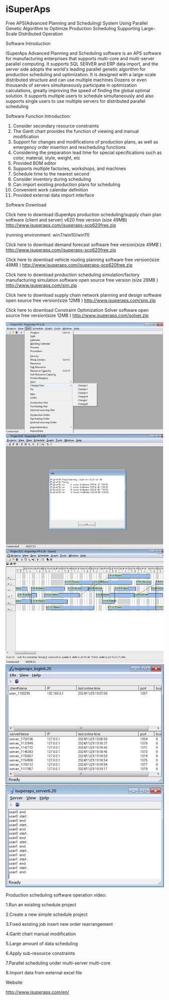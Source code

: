 # iSuperAps

Free APS(Advanced Planning and Scheduling) System Using Parallel Genetic Algorithm to Optimize Production Scheduling  Supporting Large-Scale Distributed Operation

Software Introduction

ISuperAps Advanced Planning and Scheduling software is an APS software for manufacturing enterprises that supports multi-core and multi-server parallel computing. It supports SQL SERVER and ERP data import, and the server side adopts the world's leading parallel genetic algorithm for production scheduling and optimization. It is designed with a large-scale distributed structure and can use multiple machines Dozens or even thousands of servers simultaneously participate in optimization calculations, greatly improving the speed of finding the global optimal solution. It supports multiple users to schedule simultaneously and also supports single users to use multiple servers for distributed parallel scheduling

Software Function Introduction:

1. Consider secondary resource constraints
2. The Gantt chart provides the function of viewing and manual modification
3. Support for changes and modifications of production plans, as well as emergency order insertion and rescheduling functions
4. Considering the preparation lead time for special specifications such as color, material, style, weight, etc
5. Provided BOM editor
6. Supports multiple factories, workshops, and machines
7. Schedule time to the nearest second
8. Consider inventory during scheduling
9. Can import existing production plans for scheduling
10. Convenient work calendar definition
11. Provided external data import interface

Software Download

Click here to download iSuperAps production scheduling/supply chain plan software (client and server) v620 free version (size 49MB)
http://www.isuperaps.com/isuperaps-scp620free.zip

(running environment: win7/win10/win11)

Click here to download demand forecast software free version(size 49MB )
http://www.isuperaps.com/isuperaps-scp620free.zip

Click here to download vehicle routing planning software free version(size 49MB )
http://www.isuperaps.com/isuperaps-scp620free.zip


Click here to download production scheduling simulation/factory manufacturing simulation software open source free version (size 28MB )
http://www.isuperaps.com/sim.zip

Click here to download supply chain network planning and design software open source free version(size 12MB )
http://www.isuperaps.com/snp.zip

Click here to download Constraint Optimization Solver software open source free version(size 12MB )
http://www.isuperaps.com/solver.zip


![Image](image1.jpg)
![Image](image2.jpg)
![Image](image3.jpg)
![Image](image4.jpg)
![Image](image5.jpg)

Production scheduling software operation video:

1.Run an existing schedule project

2.Create a new simple schedule project

3.Fixed existing job insert new order rearrangement

4.Gantt chart manual modification

5.Large amount of data scheduling

6.Apply sub-resource constraints

7.Parallel scheduling under multi-server multi-core

8.Import data from external excel file

Website

http://www.isuperaps.com/en/



